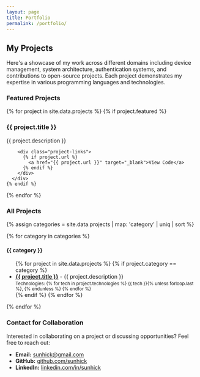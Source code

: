 ```yaml
---
layout: page
title: Portfolio
permalink: /portfolio/
---
```


## My Projects

Here's a showcase of my work across different domains including device management, system architecture, authentication systems, and contributions to open-source projects. Each project demonstrates my expertise in various programming languages and technologies.

### Featured Projects

<div class="projects-grid">
  {% for project in site.data.projects %}
    {% if project.featured %}
      <div class="project-card">
        <h3 class="project-title">{{ project.title }}</h3>
        <p class="project-description">{{ project.description }}</p>

        <div class="project-links">
          {% if project.url %}
            <a href="{{ project.url }}" target="_blank">View Code</a>
          {% endif %}
        </div>
      </div>
    {% endif %}
  {% endfor %}
</div>

### All Projects

{% assign categories = site.data.projects | map: 'category' | uniq | sort %}

{% for category in categories %}
  <h4>{{ category }}</h4>
  <ul>
    {% for project in site.data.projects %}
      {% if project.category == category %}
        <li>
          <strong><a href="{{ project.url }}" target="_blank">{{ project.title }}</a></strong>
          - {{ project.description }}
          <br>
          <small>
            Technologies:
            {% for tech in project.technologies %}
              {{ tech }}{% unless forloop.last %}, {% endunless %}
            {% endfor %}
          </small>
        </li>
      {% endif %}
    {% endfor %}
  </ul>
{% endfor %}

### Contact for Collaboration

Interested in collaborating on a project or discussing opportunities? Feel free to reach out:

- **Email:** [sunhick@gmail.com](mailto:sunhick@gmail.com)
- **GitHub:** [github.com/sunhick](https://github.com/sunhick)
- **LinkedIn:** [linkedin.com/in/sunhick](https://linkedin.com/in/sunhick)
